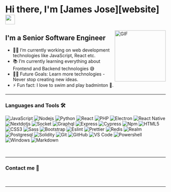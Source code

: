 # Hi there, I'm [James Jose][website] <img width="30px" src="https://media.tenor.com/images/3b388fe03da271d2674faf85eb7c3fcd/tenor.gif" />

<img align="right" alt="GIF" height="160px" src="https://media.giphy.com/media/du3J3cXyzhj75IOgvA/giphy.gif" />

## I'm a Senior Software Engineer 

- 👨‍💻 I’m currently working on web development technologies like JavaScript, React etc.
- 📚 I’m currently learning everything about Frontend and Backend technologies 😅
- 💪🏼 Future Goals: Learn more technologies - Never stop creating new ideas.
- ⚡ Fun fact: I love to swim and play badminton 🎱.

---


### Languages and Tools 🛠 

![JavaScript](https://img.shields.io/badge/-JavaScript-%23F7DF1C?style=flat-square&logo=javascript&logoColor=000000&labelColor=%23F7DF1C&color=%23FFCE5A)
![Nodejs](https://img.shields.io/badge/-Nodejs-339933?style=flat-square&logo=Node.js&logoColor=ffffff)
![Python](http://img.shields.io/badge/-Python-3776AB?style=flat-square&logo=python&logoColor=ffffff)
![React](https://img.shields.io/badge/-React-61DAFB?style=flat-square&logo=react&logoColor=ffffff)
![PHP](https://img.shields.io/badge/PHP-777BB4?style=flat-square&logo=php&logoColor=white)
![Electron](https://img.shields.io/badge/Electron-2B2E3A?style=flat-square&logo=electron&logoColor=9FEAF9)
![React Native](https://img.shields.io/badge/React_Native-20232A?style=flat-square&logo=react&logoColor=61DAFB)
![Nextdotjs](https://img.shields.io/badge/next.js-000000?style=flat-square&logo=nextdotjs&logoColor=white)
![Socket](https://img.shields.io/badge/Socket.io-010101?&style=flat-square&logo=Socket.io&logoColor=white)
![Graphql](https://img.shields.io/badge/GraphQl-E10098?style=flat-square&logo=graphql&logoColor=white)
![Express](https://img.shields.io/badge/Express.js-000000?style=flat-square&logo=express&logoColor=white)
![Cypress](https://img.shields.io/badge/Cypress-17202C?style=flat-square&logo=cypress&logoColor=white)
![Npm](https://img.shields.io/badge/-npm-CB3837?style=flat-square&logo=npm)
![HTML5](https://img.shields.io/badge/-HTML5-%23E44D27?style=flat-square&logo=html5&logoColor=ffffff)
![CSS3](https://img.shields.io/badge/-CSS3-%231572B6?style=flat-square&logo=css3)
![Sass](https://img.shields.io/badge/-Sass-%23CC6699?style=flat-square&logo=sass&logoColor=ffffff)
![Bootstrap](https://img.shields.io/badge/-Bootstrap-563D7C?style=flat-square&logo=Bootstrap)
![Eslint](https://img.shields.io/badge/eslint-3A33D1?style=flat-square&logo=eslint&logoColor=white)
![Prettier](https://img.shields.io/badge/prettier-1A2C34?style=flat-square&logo=prettier&logoColor=F7BA3E)
![Redis](https://img.shields.io/badge/redis-%23DD0031.svg?&style=flat-square&logo=redis&logoColor=white)
![Realm](https://img.shields.io/badge/Realm-39477F?style=flat-square&logo=realm&logoColor=white)
![Postgresql](https://img.shields.io/badge/PostgreSQL-316192?style=flat-square&logo=postgresql&logoColor=white)
![Solidity](https://img.shields.io/badge/Solidity-e6e6e6?style=flat-square&logo=solidity&logoColor=black)
![Git](https://img.shields.io/badge/-Git-%23F05032?style=flat-square&logo=git&logoColor=%23ffffff)
![GitHub](https://img.shields.io/badge/-GitHub-181717?style=flat-square&logo=github)
![VS Code](http://img.shields.io/badge/-VS%20Code-007ACC?style=flat-square&logo=visual-studio-code&logoColor=ffffff)
![Powershell](http://img.shields.io/badge/-Powershell-5391FE?style=flat-square&logo=powershell&logoColor=ffffff)
![Windows](http://img.shields.io/badge/-Windows-0078D6?style=flat-square&logo=windows&logoColor=ffffff)
![Markdown](https://img.shields.io/badge/-Markdown-000000?style=flat-square&logo=markdown)

<br/>

---

### Contact me 📝


<br />

---
